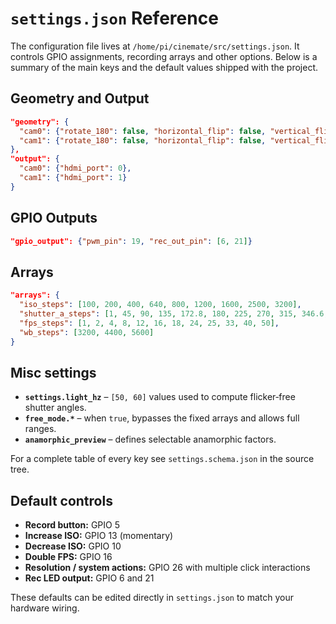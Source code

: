# `settings.json` Reference

The configuration file lives at `/home/pi/cinemate/src/settings.json`. It controls GPIO assignments, recording arrays and other options. Below is a summary of the main keys and the default values shipped with the project.

## Geometry and Output

```json
"geometry": {
  "cam0": {"rotate_180": false, "horizontal_flip": false, "vertical_flip": false},
  "cam1": {"rotate_180": false, "horizontal_flip": false, "vertical_flip": false}
},
"output": {
  "cam0": {"hdmi_port": 0},
  "cam1": {"hdmi_port": 1}
}
```

## GPIO Outputs

```json
"gpio_output": {"pwm_pin": 19, "rec_out_pin": [6, 21]}
```

## Arrays

```json
"arrays": {
  "iso_steps": [100, 200, 400, 640, 800, 1200, 1600, 2500, 3200],
  "shutter_a_steps": [1, 45, 90, 135, 172.8, 180, 225, 270, 315, 346.6, 360],
  "fps_steps": [1, 2, 4, 8, 12, 16, 18, 24, 25, 33, 40, 50],
  "wb_steps": [3200, 4400, 5600]
}
```

## Misc settings

- **`settings.light_hz`** – `[50, 60]` values used to compute flicker‑free shutter angles.
- **`free_mode.*`** – when `true`, bypasses the fixed arrays and allows full ranges.
- **`anamorphic_preview`** – defines selectable anamorphic factors.

For a complete table of every key see `settings.schema.json` in the source tree.

## Default controls

- **Record button:** GPIO 5
- **Increase ISO:** GPIO 13 (momentary)
- **Decrease ISO:** GPIO 10
- **Double FPS:** GPIO 16
- **Resolution / system actions:** GPIO 26 with multiple click interactions
- **Rec LED output:** GPIO 6 and 21

These defaults can be edited directly in `settings.json` to match your hardware wiring.
